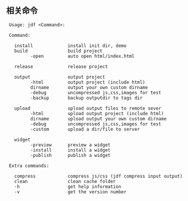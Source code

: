 ## 相关命令
	 
	 Usage: jdf <Command>:

	 Command:

	   install             install init dir, demo
	   build               build project
	         -open         auto open html/index.html

	   release             release project

	   output              output project
	         -html         output project (include html)
	         dirname       output your own custom dirname
	         -debug        uncompressed js,css,images for test
	         -backup       backup outputdir to tags dir

	   upload              upload output files to remote sever
	         -html         upload output project (include html)
	         dirname       upload output your own custom dirname
	         -debug        uncompressed js,css,images for test
	         -custom       upload a dir/file to server

	   widget
	         -preview      preview a widget
	         -install      install a widget
	         -publish      publish a widget

	 Extra commands:

	   compress            compress js/css (jdf compress input output)
	   clean               clean cache folder
	   -h                  get help information
	   -v                  get the version number
